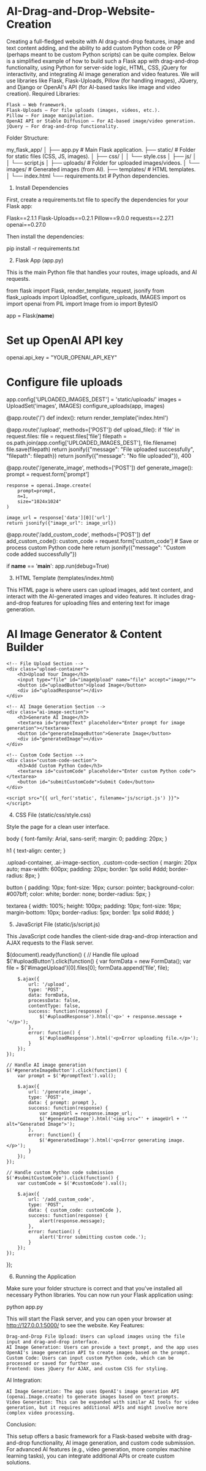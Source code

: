 # AI-Drag-and-Drop-Website-Creation
Creating a full-fledged website with AI drag-and-drop features, image and text content adding, and the ability to add custom Python code or PP (perhaps meant to be custom Python scripts) can be quite complex. Below is a simplified example of how to build such a Flask app with drag-and-drop functionality, using Python for server-side logic, HTML, CSS, jQuery for interactivity, and integrating AI image generation and video features. We will use libraries like Flask, Flask-Uploads, Pillow (for handling images), JQuery, and Django or OpenAI's API (for AI-based tasks like image and video creation).
Required Libraries:

    Flask – Web framework.
    Flask-Uploads – For file uploads (images, videos, etc.).
    Pillow – For image manipulation.
    OpenAI API or Stable Diffusion – For AI-based image/video generation.
    jQuery – For drag-and-drop functionality.

Folder Structure:

my_flask_app/
│
├── app.py              # Main Flask application.
├── static/             # Folder for static files (CSS, JS, images).
│   ├── css/
│   │   └── style.css
│   ├── js/
│   │   └── script.js
│   ├── uploads/        # Folder for uploaded images/videos.
│   └── images/         # Generated images (from AI).
├── templates/          # HTML templates.
│   └── index.html
└── requirements.txt    # Python dependencies.

1. Install Dependencies

First, create a requirements.txt file to specify the dependencies for your Flask app:

Flask==2.1.1
Flask-Uploads==0.2.1
Pillow==9.0.0
requests==2.27.1
openai==0.27.0

Then install the dependencies:

pip install -r requirements.txt

2. Flask App (app.py)

This is the main Python file that handles your routes, image uploads, and AI requests.

from flask import Flask, render_template, request, jsonify
from flask_uploads import UploadSet, configure_uploads, IMAGES
import os
import openai
from PIL import Image
from io import BytesIO

app = Flask(__name__)

# Set up OpenAI API key
openai.api_key = "YOUR_OPENAI_API_KEY"

# Configure file uploads
app.config['UPLOADED_IMAGES_DEST'] = 'static/uploads/'
images = UploadSet('images', IMAGES)
configure_uploads(app, images)

@app.route('/')
def index():
    return render_template('index.html')

@app.route('/upload', methods=['POST'])
def upload_file():
    if 'file' in request.files:
        file = request.files['file']
        filepath = os.path.join(app.config['UPLOADED_IMAGES_DEST'], file.filename)
        file.save(filepath)
        return jsonify({"message": "File uploaded successfully", "filepath": filepath})
    return jsonify({"message": "No file uploaded"}), 400

@app.route('/generate_image', methods=['POST'])
def generate_image():
    prompt = request.form['prompt']
    
    response = openai.Image.create(
        prompt=prompt,
        n=1,
        size="1024x1024"
    )
    
    image_url = response['data'][0]['url']
    return jsonify({"image_url": image_url})

@app.route('/add_custom_code', methods=['POST'])
def add_custom_code():
    custom_code = request.form['custom_code']
    # Save or process custom Python code here
    return jsonify({"message": "Custom code added successfully"})

if __name__ == '__main__':
    app.run(debug=True)

3. HTML Template (templates/index.html)

This HTML page is where users can upload images, add text content, and interact with the AI-generated images and video features. It includes drag-and-drop features for uploading files and entering text for image generation.

<!DOCTYPE html>
<html lang="en">
<head>
    <meta charset="UTF-8">
    <meta name="viewport" content="width=device-width, initial-scale=1.0">
    <title>AI Image and Content Builder</title>
    <link rel="stylesheet" href="{{ url_for('static', filename='css/style.css') }}">
    <script src="https://code.jquery.com/jquery-3.6.0.min.js"></script>
</head>
<body>
    <h1>AI Image Generator & Content Builder</h1>
    
    <!-- File Upload Section -->
    <div class="upload-container">
        <h3>Upload Your Image</h3>
        <input type="file" id="imageUpload" name="file" accept="image/*">
        <button id="uploadButton">Upload Image</button>
        <div id="uploadResponse"></div>
    </div>

    <!-- AI Image Generation Section -->
    <div class="ai-image-section">
        <h3>Generate AI Image</h3>
        <textarea id="promptText" placeholder="Enter prompt for image generation"></textarea>
        <button id="generateImageButton">Generate Image</button>
        <div id="generatedImage"></div>
    </div>

    <!-- Custom Code Section -->
    <div class="custom-code-section">
        <h3>Add Custom Python Code</h3>
        <textarea id="customCode" placeholder="Enter custom Python code"></textarea>
        <button id="submitCustomCode">Submit Code</button>
    </div>

    <script src="{{ url_for('static', filename='js/script.js') }}"></script>
</body>
</html>

4. CSS File (static/css/style.css)

Style the page for a clean user interface.

body {
    font-family: Arial, sans-serif;
    margin: 0;
    padding: 20px;
}

h1 {
    text-align: center;
}

.upload-container,
.ai-image-section,
.custom-code-section {
    margin: 20px auto;
    max-width: 600px;
    padding: 20px;
    border: 1px solid #ddd;
    border-radius: 8px;
}

button {
    padding: 10px;
    font-size: 16px;
    cursor: pointer;
    background-color: #007bff;
    color: white;
    border: none;
    border-radius: 5px;
}

textarea {
    width: 100%;
    height: 100px;
    padding: 10px;
    font-size: 16px;
    margin-bottom: 10px;
    border-radius: 5px;
    border: 1px solid #ddd;
}

5. JavaScript File (static/js/script.js)

This JavaScript code handles the client-side drag-and-drop interaction and AJAX requests to the Flask server.

$(document).ready(function() {
    // Handle file upload
    $('#uploadButton').click(function() {
        var formData = new FormData();
        var file = $('#imageUpload')[0].files[0];
        formData.append('file', file);

        $.ajax({
            url: '/upload',
            type: 'POST',
            data: formData,
            processData: false,
            contentType: false,
            success: function(response) {
                $('#uploadResponse').html('<p>' + response.message + '</p>');
            },
            error: function() {
                $('#uploadResponse').html('<p>Error uploading file.</p>');
            }
        });
    });

    // Handle AI image generation
    $('#generateImageButton').click(function() {
        var prompt = $('#promptText').val();
        
        $.ajax({
            url: '/generate_image',
            type: 'POST',
            data: { prompt: prompt },
            success: function(response) {
                var imageUrl = response.image_url;
                $('#generatedImage').html('<img src="' + imageUrl + '" alt="Generated Image">');
            },
            error: function() {
                $('#generatedImage').html('<p>Error generating image.</p>');
            }
        });
    });

    // Handle custom Python code submission
    $('#submitCustomCode').click(function() {
        var customCode = $('#customCode').val();

        $.ajax({
            url: '/add_custom_code',
            type: 'POST',
            data: { custom_code: customCode },
            success: function(response) {
                alert(response.message);
            },
            error: function() {
                alert('Error submitting custom code.');
            }
        });
    });
});

6. Running the Application

Make sure your folder structure is correct and that you've installed all necessary Python libraries. You can now run your Flask application using:

python app.py

This will start the Flask server, and you can open your browser at http://127.0.0.1:5000/ to see the website.
Key Features:

    Drag-and-Drop File Upload: Users can upload images using the file input and drag-and-drop interface.
    AI Image Generation: Users can provide a text prompt, and the app uses OpenAI's image generation API to create images based on the prompt.
    Custom Code: Users can input custom Python code, which can be processed or saved for further use.
    Frontend: Uses jQuery for AJAX, and custom CSS for styling.

AI Integration:

    AI Image Generation: The app uses OpenAI's image generation API (openai.Image.create) to generate images based on text prompts.
    Video Generation: This can be expanded with similar AI tools for video generation, but it requires additional APIs and might involve more complex video processing.

Conclusion:

This setup offers a basic framework for a Flask-based website with drag-and-drop functionality, AI image generation, and custom code submission. For advanced AI features (e.g., video generation, more complex machine learning tasks), you can integrate additional APIs or create custom solutions.

